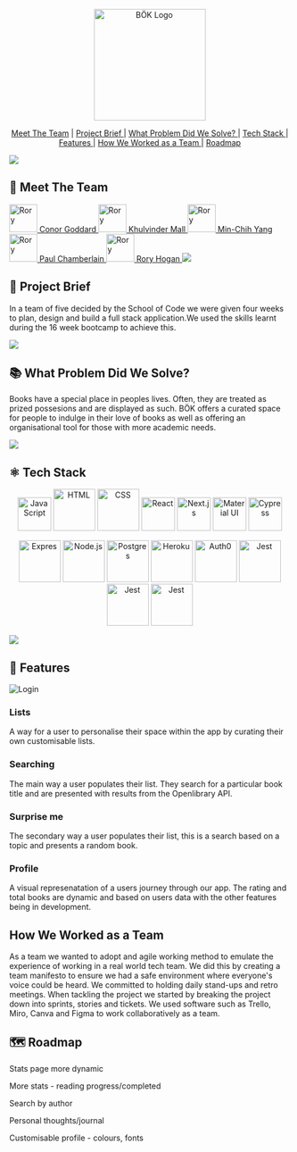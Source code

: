 <p align="center"><img src="https://puu.sh/JfsZh/a0463ed17d.png" alt="BÖK Logo" width="200"/></p>

<p align="center">
<a href="https://github.com/SchoolOfCode/final-project_front-end-hackson5/edit/documentation/README.md#-meet-the-team"> Meet The Team</a> |
<a href="https://github.com/SchoolOfCode/final-project_front-end-hackson5/edit/documentation/README.md#briefcase-project-brief"> Project Brief </a> |
<a href="https://github.com/SchoolOfCode/final-project_front-end-hackson5/edit/documentation/README.md#-what-problem-did-we-solve"> What Problem Did We Solve? </a> |
<a href="https://github.com/SchoolOfCode/final-project_front-end-hackson5/edit/documentation/README.md#atom_symbol-tech-stack"> Tech Stack </a> |
<a href="https://github.com/SchoolOfCode/final-project_front-end-hackson5/edit/documentation/README.md#calling-features"> Features </a> |
<a href="https://github.com/SchoolOfCode/final-project_front-end-hackson5/edit/documentation/README.md#how-we-worked-as-a-team"> How We Worked as a Team </a> |
<a href="https://github.com/SchoolOfCode/final-project_front-end-hackson5/edit/documentation/README.md#world_map-roadmap"> Roadmap </a>
</p>

<img src="https://raw.githubusercontent.com/andreasbm/readme/master/assets/lines/rainbow.png"/>

## 👋 Meet The Team

<a href="https://github.com/ConorG1247">
<img src="https://avatars.githubusercontent.com/u/102623019?v=4" alt="Rory" title="Rory Hogan" height="50"/> Conor Goddard
<a/>
  
  
<a href="https://github.com/KhullyMall">
<img src="https://avatars.githubusercontent.com/u/97045199?v=4" alt="Rory" title="Rory Hogan" height="50"/> Khulvinder Mall
<a/>
  
  
<a href="https://github.com/Min-Chih">
<img src="https://avatars.githubusercontent.com/u/101603351?v=4" alt="Rory" title="Rory Hogan" height="50"/> Min-Chih Yang
<a/>

  
<a href="https://github.com/Paul2071">
<img src="https://avatars.githubusercontent.com/u/101050756?v=4" alt="Rory" title="Rory Hogan" height="50"/> Paul Chamberlain
<a/>
  
  
<a href="https://github.com/RoryHog">
<img src="https://user-images.githubusercontent.com/102555512/183873685-21ff9756-6b4c-4375-a57e-751b514e6d31.png" alt="Rory" title="Rory Hogan" height="50"/> Rory Hogan
<a/>

<img src="https://raw.githubusercontent.com/andreasbm/readme/master/assets/lines/rainbow.png"/>

## :briefcase: Project Brief

In a team of five decided by the School of Code we were given four weeks to plan, design and build a full stack application.We used the skills learnt during the 16 week bootcamp to achieve this.

<img src="https://raw.githubusercontent.com/andreasbm/readme/master/assets/lines/rainbow.png"/>

## 📚 What Problem Did We Solve?

Books have a special place in peoples lives. Often, they are treated as prized possesions and are displayed as such. BÖK offers a curated space for people to indulge in their love of books as well as offering an organisational tool for those with more academic needs.

<img src="https://raw.githubusercontent.com/andreasbm/readme/master/assets/lines/rainbow.png"/>

## :atom_symbol: Tech Stack

<p align="center">

<img src="https://seeklogo.com/images/J/javascript-js-logo-2949701702-seeklogo.com.png" alt="JavaScript" title="JavaScript" height="60"/>
<img src="https://seeklogo.com/images/H/html5-logo-EF92D240D7-seeklogo.com.png" alt="HTML" title="HTML" height="75"/>
<img src="https://seeklogo.com/images/C/css3-logo-8724075274-seeklogo.com.png" alt="CSS" title="CSS" height="75"/>
<img src="https://seeklogo.com/images/R/react-logo-7B3CE81517-seeklogo.com.png" alt="React" title="React" height="60"/>
<img src="https://seeklogo.com/images/N/next-js-logo-8FCFF51DD2-seeklogo.com.png" alt="Next.js" title="Next.js" height="60"/>
<img src="https://mui.com/static/logo.png" alt="Material UI" title="Material UI"height="60"/>
<img src="https://www.roryhogan.co.uk/static/media/cypress.b9c1db72bf3e823c6202.png" alt="Cypress" title="Cypress" height="60"/>

</p> 

<p align="center">

<img src="https://assets.website-files.com/61ca3f775a79ec5f87fcf937/6202fcdee5ee8636a145a41b_1234.png" alt="Expres" title="Express" width="75"/>
<img src="https://seeklogo.com/images/N/nodejs-logo-FBE122E377-seeklogo.com.png" alt="Node.js" title="Node.js" height="75"/>
<img src="https://www.postgresql.org/media/img/about/press/elephant.png" alt="Postgres" title="Postgres" width="75"/>
<img src="https://seeklogo.com/images/H/heroku-logo-B774A78667-seeklogo.com.png" alt="Heroku" title="Heroku" height="75"/>
<img src="https://seeklogo.com/images/A/auth0-logo-03B0DBA304-seeklogo.com.png" alt="Auth0" title="Auth0" height="75"/>
<img src="https://seeklogo.com/images/J/jest-logo-F9901EBBF7-seeklogo.com.png" alt="Jest" title="Jest" height="75"/>
<img src="https://i.ibb.co/x7mFtjZ/Winston.png" alt="Jest" title="Jest" height="75"/>
<img src="https://i.ibb.co/NL4ryKB/supertest.png" alt="Jest" title="Jest" height="75"/>

</p> 

<img src="https://raw.githubusercontent.com/andreasbm/readme/master/assets/lines/rainbow.png"/>
  
 ## :calling: Features 
 
 <img src="https://i.ibb.co/CWyw4T2/Login.png" alt="Login" title="Login"/>
 
 ### Lists
 
 A way for a user to personalise their space within the app by curating their own customisable lists.
 
 ### Searching
 
 The main way a user populates their list. They search for a particular book title and are presented with results from the Openlibrary API.
 
 ### Surprise me
 
 The secondary way a user populates their list, this is a search based on a topic and presents a random book.
 
 ### Profile
 
 A visual represenatation of a users journey through our app. The rating and total books are dynamic and based on users data with the other features being in development.
 
 ## How We Worked as a Team
  
As a team we wanted to adopt and agile working method to emulate the experience of working in a real world tech team. We did this by creating a team manifesto to ensure we had a safe environment where everyone's voice could be heard. We committed to holding daily stand-ups and retro meetings. When tackling the project we started by breaking the project down into sprints, stories and tickets. We used software such as Trello, Miro, Canva and Figma to work collaboratively as a team.

## :world_map: Roadmap

Stats page more dynamic

More stats - reading progress/completed

Search by author

Personal thoughts/journal

Customisable profile - colours, fonts


